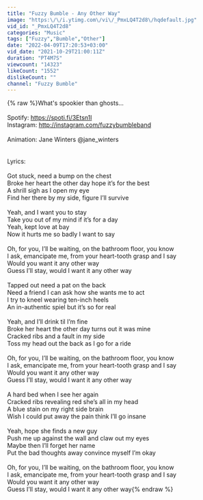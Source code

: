 ```yaml
---
title: "Fuzzy Bumble - Any Other Way"
image: "https:\/\/i.ytimg.com\/vi\/_PmxLQ4T2d8\/hqdefault.jpg"
vid_id: "_PmxLQ4T2d8"
categories: "Music"
tags: ["Fuzzy","Bumble","Other"]
date: "2022-04-09T17:20:53+03:00"
vid_date: "2021-10-29T21:00:11Z"
duration: "PT4M7S"
viewcount: "14323"
likeCount: "1552"
dislikeCount: ""
channel: "Fuzzy Bumble"
---
```

{% raw %}What's spookier than ghosts...<br /><br />Spotify: <a rel="nofollow" target="blank" href="https://spoti.fi/3Etsn1l">https://spoti.fi/3Etsn1l</a><br />Instagram: <a rel="nofollow" target="blank" href="http://instagram.com/fuzzybumbleband">http://instagram.com/fuzzybumbleband</a><br /><br />Animation: Jane Winters @jane_winters<br /><br /><br />Lyrics:<br /><br />Got stuck, need a bump on the chest<br />Broke her heart the other day hope it’s for the best<br />A shrill sigh as I open my eye<br />Find her there by my side, figure I’ll survive<br /><br />Yeah, and I want you to stay<br />Take you out of my mind if it’s for a day<br />Yeah, kept love at bay<br />Now it hurts me so badly I want to say<br /><br />Oh, for you, I’ll be waiting, on the bathroom floor, you know<br />I ask, emancipate me, from your heart-tooth grasp and I say<br />Would you want it any other way<br />Guess I’ll stay, would I want it any other way<br /><br />Tapped out need a pat on the back<br />Need a friend I can ask how she wants me to act<br />I try to kneel wearing ten-inch heels<br />An in-authentic spiel but it’s so for real<br /><br />Yeah, and I’ll drink til I’m fine<br />Broke her heart the other day turns out it was mine<br />Cracked ribs and a fault in my side<br />Toss my head out the back as I go for a ride<br /><br />Oh, for you, I’ll be waiting, on the bathroom floor, you know<br />I ask, emancipate me, from your heart-tooth grasp and I say<br />Would you want it any other way<br />Guess I’ll stay, would I want it any other way<br /><br />A hard bed when I see her again<br />Cracked ribs revealing red she’s all in my head<br />A blue stain on my right side brain<br />Wish I could put away the pain think I’ll go insane<br /><br />Yeah, hope she finds a new guy<br />Push me up against the wall and claw out my eyes<br />Maybe then I’ll forget her name<br />Put the bad thoughts away convince myself I’m okay<br /><br />Oh, for you, I’ll be waiting, on the bathroom floor, you know<br />I ask, emancipate me, from your heart-tooth grasp and I say<br />Would you want it any other way<br />Guess I’ll stay, would I want it any other way{% endraw %}
